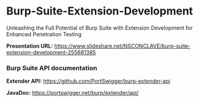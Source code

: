 # Burp-Suite-Extension-Development
Unleashing the Full Potential of Burp Suite with Extension Development for Enhanced Penetration Testing

**Presentation URL:** https://www.slideshare.net/NSCONCLAVE/burp-suite-extension-development-255681385

### Burp Suite API documentation 
**Extender API:**
https://github.com/PortSwigger/burp-extender-api

**JavaDoc:** 
https://portswigger.net/burp/extender/api/

